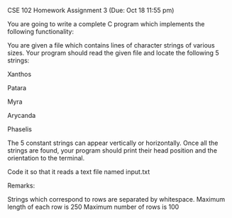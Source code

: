 CSE 102 Homework Assignment 3 (Due: Oct 18 11:55 pm)

You are going to write a complete C program which implements the following functionality:

You are given a file which contains lines of character strings of various sizes. Your program should read the given file and locate the following 5 strings:


Xanthos

Patara

Myra

Arycanda

Phaselis

The 5 constant strings can appear vertically or horizontally. Once all the strings are found, your program should print their head position and the orientation to the terminal.

Code it so that it reads a text file named input.txt

Remarks:

Strings which correspond to rows are separated by whitespace.
Maximum length of each row is 250
Maximum number of rows is 100
